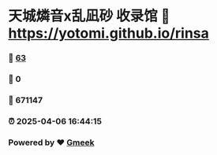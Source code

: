 # 天城燐音x乱凪砂 收录馆 :link: https://yotomi.github.io/rinsa 
### :page_facing_up: [63](https://yotomi.github.io/rinsa/tag.html) 
### :speech_balloon: 0 
### :hibiscus: 671147 
### :alarm_clock: 2025-04-06 16:44:15 
### Powered by :heart: [Gmeek](https://github.com/Meekdai/Gmeek)
